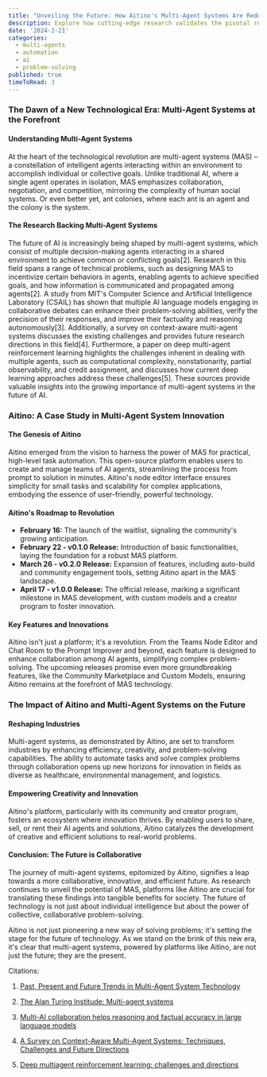 ```yaml
---
title: "Unveiling the Future: How Aitino's Multi-Agent Systems Are Redefining Innovation"
description: Explore how cutting-edge research validates the pivotal role of multi-agent systems in shaping our future. Dive into insights and breakthroughs in this thought-provoking exploration.
date: '2024-2-21'
categories:
  - multi-agents
  - automation
  - ai
  - problem-solving
published: true
timeToRead: 3
---
```


### The Dawn of a New Technological Era: Multi-Agent Systems at the Forefront

#### Understanding Multi-Agent Systems

At the heart of the technological revolution are multi-agent systems (MAS) – a constellation of intelligent agents interacting within an environment to accomplish individual or collective goals. Unlike traditional AI, where a single agent operates in isolation, MAS emphasizes collaboration, negotiation, and competition, mirroring the complexity of human social systems. Or even better yet, ant colonies, where each ant is an agent and the colony is the system.

#### The Research Backing Multi-Agent Systems

The future of AI is increasingly being shaped by multi-agent systems, which consist of multiple decision-making agents interacting in a shared environment to achieve common or conflicting goals[2]. Research in this field spans a range of technical problems, such as designing MAS to incentivize certain behaviors in agents, enabling agents to achieve specified goals, and how information is communicated and propagated among agents[2]. A study from MIT's Computer Science and Artificial Intelligence Laboratory (CSAIL) has shown that multiple AI language models engaging in collaborative debates can enhance their problem-solving abilities, verify the precision of their responses, and improve their factuality and reasoning autonomously[3]. Additionally, a survey on context-aware multi-agent systems discusses the existing challenges and provides future research directions in this field[4]. Furthermore, a paper on deep multi-agent reinforcement learning highlights the challenges inherent in dealing with multiple agents, such as computational complexity, nonstationarity, partial observability, and credit assignment, and discusses how current deep learning approaches address these challenges[5]. These sources provide valuable insights into the growing importance of multi-agent systems in the future of AI.

### Aitino: A Case Study in Multi-Agent System Innovation

#### The Genesis of Aitino

Aitino emerged from the vision to harness the power of MAS for practical, high-level task automation. This open-source platform enables users to create and manage teams of AI agents, streamlining the process from prompt to solution in minutes. Aitino's node editor interface ensures simplicity for small tasks and scalability for complex applications, embodying the essence of user-friendly, powerful technology.

#### Aitino's Roadmap to Revolution

- **February 16:** The launch of the waitlist, signaling the community's growing anticipation.
- **February 22 - v0.1.0 Release:** Introduction of basic functionalities, laying the foundation for a robust MAS platform.
- **March 26 - v0.2.0 Release:** Expansion of features, including auto-build and community engagement tools, setting Aitino apart in the MAS landscape.
- **April 17 - v1.0.0 Release:** The official release, marking a significant milestone in MAS development, with custom models and a creator program to foster innovation.

#### Key Features and Innovations

Aitino isn't just a platform; it's a revolution. From the Teams Node Editor and Chat Room to the Prompt Improver and beyond, each feature is designed to enhance collaboration among AI agents, simplifying complex problem-solving. The upcoming releases promise even more groundbreaking features, like the Community Marketplace and Custom Models, ensuring Aitino remains at the forefront of MAS technology.

### The Impact of Aitino and Multi-Agent Systems on the Future

#### Reshaping Industries

Multi-agent systems, as demonstrated by Aitino, are set to transform industries by enhancing efficiency, creativity, and problem-solving capabilities. The ability to automate tasks and solve complex problems through collaboration opens up new horizons for innovation in fields as diverse as healthcare, environmental management, and logistics.

#### Empowering Creativity and Innovation

Aitino's platform, particularly with its community and creator program, fosters an ecosystem where innovation thrives. By enabling users to share, sell, or rent their AI agents and solutions, Aitino catalyzes the development of creative and efficient solutions to real-world problems.

#### Conclusion: The Future is Collaborative

The journey of multi-agent systems, epitomized by Aitino, signifies a leap towards a more collaborative, innovative, and efficient future. As research continues to unveil the potential of MAS, platforms like Aitino are crucial for translating these findings into tangible benefits for society. The future of technology is not just about individual intelligence but about the power of collective, collaborative problem-solving.

Aitino is not just pioneering a new way of solving problems; it's setting the stage for the future of technology. As we stand on the brink of this new era, it's clear that multi-agent systems, powered by platforms like Aitino, are not just the future; they are the present.

Citations:

1. [Past, Present and Future Trends in Multi-Agent System Technology](https://www.researchgate.net/publication/367228899_Past_Present_and_Future_Trends_in_Multi-Agent_System_Technology)

2. [The Alan Turing Institude: Multi-agent systems](https://www.turing.ac.uk/research/interest-groups/multi-agent-systems)

3. [Multi-AI collaboration helps reasoning and factual accuracy in large language models](https://news.mit.edu/2023/multi-ai-collaboration-helps-reasoning-factual-accuracy-language-models-0918)

4. [A Survey on Context-Aware Multi-Agent Systems: Techniques, Challenges and Future Directions](https://arxiv.org/abs/2402.01968)

5. [Deep multiagent reinforcement learning: challenges and directions](https://link.springer.com/article/10.1007/s10462-022-10299-x)
